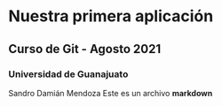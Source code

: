 # Nuestra primera aplicación 
## Curso de Git - Agosto 2021
### Universidad de Guanajuato
Sandro Damián Mendoza
Este es un archivo **markdown**